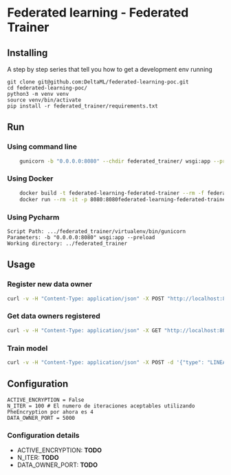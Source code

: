 # Federated learning - Federated Trainer


## Installing

A step by step series that tell you how to get a development env running

```
git clone git@github.com:DeltaML/federated-learning-poc.git
cd federated-learning-poc/
python3 -m venv venv
source venv/bin/activate
pip install -r federated_trainer/requirements.txt
```

## Run

### Using command line
``` bash
    gunicorn -b "0.0.0.0:8080" --chdir federated_trainer/ wsgi:app --preload
``` 


### Using Docker
``` bash
    docker build -t federated-learning-federated-trainer --rm -f federated-trainer/Dockerfile
    docker run --rm -it -p 8080:8080federated-learning-federated-trainer
``` 


### Using Pycharm

	Script Path: .../federated_trainer/virtualenv/bin/gunicorn
	Parameters: -b "0.0.0.0:8080" wsgi:app --preload
	Working directory: ../federated_trainer


## Usage 
 
### Register new data owner

``` bash
curl -v -H "Content-Type: application/json" -X POST "http://localhost:8080/dataowner"
```

### Get data owners registered

``` bash
curl -v -H "Content-Type: application/json" -X GET "http://localhost:8080/dataowner"
```

### Train model

``` bash
curl -v -H "Content-Type: application/json" -X POST -d '{"type": "LINEAR_REGRESSION", "call_back_endpoint": "URL_MODEL_BUYER", "call_back_port": 9090,"public_key": "XXXXXXXXXXXXXXXX"}' "http://localhost:8080/model"
```



## Configuration

``` python3
ACTIVE_ENCRYPTION = False
N_ITER = 100 # El numero de iteraciones aceptables utilizando PheEncryption por ahora es 4
DATA_OWNER_PORT = 5000

```

### Configuration details
- ACTIVE_ENCRYPTION: __TODO__
- N_ITER: __TODO__
- DATA_OWNER_PORT: __TODO__
